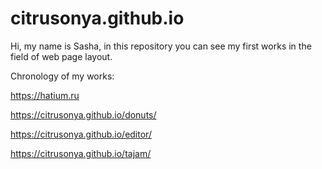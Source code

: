 # citrusonya.github.io
Hi, my name is Sasha, in this repository you can see my first works in the field of web page layout. 

Chronology of my works:

https://hatium.ru

https://citrusonya.github.io/donuts/

https://citrusonya.github.io/editor/

https://citrusonya.github.io/tajam/
